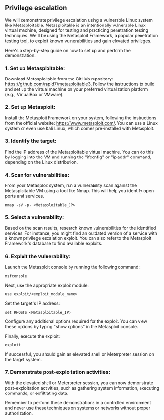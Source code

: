 ## Privilege escalation

We will demonstrate privilege escalation using a vulnerable Linux system like Metasploitable. Metasploitable is an intentionally vulnerable Linux virtual machine, designed for testing and practicing penetration testing techniques. We'll be using the Metasploit Framework, a popular penetration testing tool, to exploit known vulnerabilities and gain elevated privileges.

Here's a step-by-step guide on how to set up and perform the demonstration:

### 1. Set up Metasploitable:

Download Metasploitable from the GitHub repository: https://github.com/rapid7/metasploitable3. Follow the instructions to build and set up the virtual machine on your preferred virtualization platform (e.g., VirtualBox or VMware).

### 2. Set up Metasploit:

Install the Metasploit Framework on your system, following the instructions from the official website: https://www.metasploit.com/. You can use a Linux system or even use Kali Linux, which comes pre-installed with Metasploit.

### 3. Identify the target:

Find the IP address of the Metasploitable virtual machine. You can do this by logging into the VM and running the "ifconfig" or "ip addr" command, depending on the Linux distribution.

### 4. Scan for vulnerabilities:

From your Metasploit system, run a vulnerability scan against the Metasploitable VM using a tool like Nmap. This will help you identify open ports and services.

```
nmap -sV -p- <Metasploitable_IP>
```

### 5. Select a vulnerability:

Based on the scan results, research known vulnerabilities for the identified services. For instance, you might find an outdated version of a service with a known privilege escalation exploit. You can also refer to the Metasploit Framework's database to find available exploits.

### 6. Exploit the vulnerability:

Launch the Metasploit console by running the following command:

```
msfconsole
```

Next, use the appropriate exploit module:

```
use exploit/<exploit_module_name>
```

Set the target's IP address:

```
set RHOSTS <Metasploitable_IP>
```

Configure any additional options required for the exploit. You can view these options by typing "show options" in the Metasploit console.

Finally, execute the exploit:

```
exploit
```

If successful, you should gain an elevated shell or Meterpreter session on the target system.

### 7. Demonstrate post-exploitation activities:

With the elevated shell or Meterpreter session, you can now demonstrate post-exploitation activities, such as gathering system information, executing commands, or exfiltrating data.

Remember to perform these demonstrations in a controlled environment and never use these techniques on systems or networks without proper authorization.
